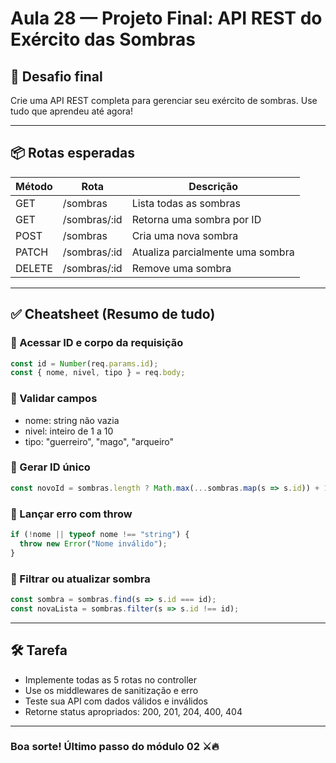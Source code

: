 # Aula 28 — Projeto Final: API REST do Exército das Sombras

## 🎯 Desafio final

Crie uma API REST completa para gerenciar seu exército de sombras. Use tudo que aprendeu até agora!

---

## 📦 Rotas esperadas

| Método | Rota           | Descrição                           |
|--------|----------------|-------------------------------------|
| GET    | /sombras       | Lista todas as sombras              |
| GET    | /sombras/:id   | Retorna uma sombra por ID           |
| POST   | /sombras       | Cria uma nova sombra                |
| PATCH  | /sombras/:id   | Atualiza parcialmente uma sombra    |
| DELETE | /sombras/:id   | Remove uma sombra                   |

---

## ✅ Cheatsheet (Resumo de tudo)

### 📌 Acessar ID e corpo da requisição
```js
const id = Number(req.params.id);
const { nome, nivel, tipo } = req.body;
```

### 📌 Validar campos
- nome: string não vazia
- nivel: inteiro de 1 a 10
- tipo: "guerreiro", "mago", "arqueiro"

### 📌 Gerar ID único
```js
const novoId = sombras.length ? Math.max(...sombras.map(s => s.id)) + 1 : 1;
```

### 📌 Lançar erro com throw
```js
if (!nome || typeof nome !== "string") {
  throw new Error("Nome inválido");
}
```

### 📌 Filtrar ou atualizar sombra
```js
const sombra = sombras.find(s => s.id === id);
const novaLista = sombras.filter(s => s.id !== id);
```

---

## 🛠️ Tarefa

- Implemente todas as 5 rotas no controller
- Use os middlewares de sanitização e erro
- Teste sua API com dados válidos e inválidos
- Retorne status apropriados: 200, 201, 204, 400, 404

---

### Boa sorte! Último passo do módulo 02 ⚔️🔥
